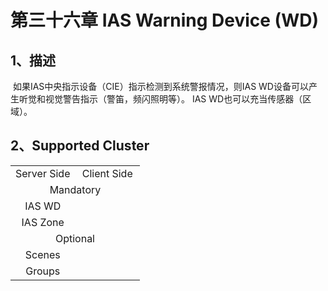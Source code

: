 # 第三十六章  IAS Warning Device (WD)

## 1、描述

​	  如果IAS中央指示设备（CIE）指示检测到系统警报情况，则IAS WD设备可以产生听觉和视觉警告指示（警笛，频闪照明等）。 IAS WD也可以充当传感器（区域）。

## 2、Supported Cluster
<table>
   <tr align="center">
   	<td style="width:50%;">Server Side</td>
    <td style="width:50%;">Client Side</td>
   </tr>
   <tr align="center">
   	<td colspan="2">Mandatory</td>
   </tr>
   <tr align="center">
    <td>IAS WD</td>
    <td></td>
   </tr>
   <tr align="center">
    <td>IAS Zone</td>
    <td></td>
   </tr>
   <tr align="center">
   	<td colspan="2">Optional</td>
   </tr>
   <tr align="center">
    <td>Scenes</td>
    <td></td>
   </tr>
   <tr align="center">
    <td>Groups</td>
    <td></td>
   </tr>
</table>
